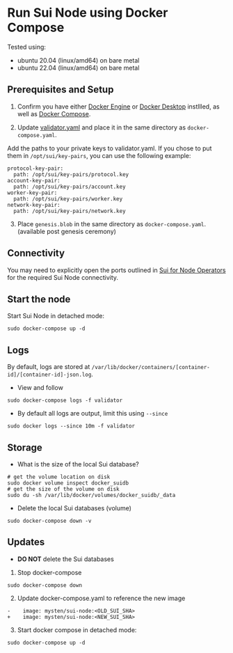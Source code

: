 # Run Sui Node using Docker Compose

Tested using:
- ubuntu 20.04 (linux/amd64) on bare metal
- ubuntu 22.04 (linux/amd64) on bare metal

## Prerequisites and Setup

1. Confirm you have either [Docker Engine](https://docs.docker.com/engine/install/) or [Docker Desktop](https://docs.docker.com/desktop/install/linux-install/) instllled, as well as [Docker Compose](https://github.com/docker/compose#linux).

2. Update [validator.yaml](../config/validator.yaml) and place it in the same directory as `docker-compose.yaml`.

Add the paths to your private keys to validator.yaml. If you chose to put them in `/opt/sui/key-pairs`, you can use the following example: 

```
protocol-key-pair:
  path: /opt/sui/key-pairs/protocol.key
account-key-pair: 
  path: /opt/sui/key-pairs/account.key
worker-key-pair: 
  path: /opt/sui/key-pairs/worker.key
network-key-pair: 
  path: /opt/sui/key-pairs/network.key
```

3. Place `genesis.blob` in the same directory as `docker-compose.yaml`. (available post genesis ceremony)

## Connectivity

You may need to explicitly open the ports outlined in [Sui for Node Operators](../sui_for_node_operators.md#connectivity) for the required Sui Node connectivity.

## Start the node

Start Sui Node in detached mode:

`sudo docker-compose up -d`

## Logs

By default, logs are stored at `/var/lib/docker/containers/[container-id]/[container-id]-json.log`.

- View and follow

```shell
sudo docker-compose logs -f validator
```

- By default all logs are output, limit this using `--since`

```shell
sudo docker logs --since 10m -f validator
```

## Storage

- What is the size of the local Sui database?

```shell
# get the volume location on disk
sudo docker volume inspect docker_suidb
# get the size of the volume on disk
sudo du -sh /var/lib/docker/volumes/docker_suidb/_data
```

- Delete the local Sui databases (volume)

```shell
sudo docker-compose down -v
```

## Updates

- **DO NOT** delete the Sui databases

1. Stop docker-compose

```shell
sudo docker-compose down
```

2. Update docker-compose.yaml to reference the new image

```
-    image: mysten/sui-node:<OLD_SUI_SHA>
+    image: mysten/sui-node:<NEW_SUI_SHA>
```

3. Start docker compose in detached mode:

```shell
sudo docker-compose up -d
```
